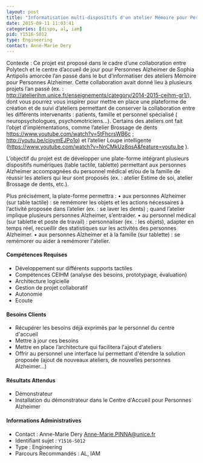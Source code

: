 ```yaml
---
layout: post
title: "Informatisation multi-dispositifs d'un atelier Mémoire pour Personnes Alzheimer"
date: 2015-09-11 11:03:41
categories: [dispo, al, iam]
pid: Y1516-S012
type: Engineering
contact: Anne-Marie Dery
---
```

       
Contexte : Ce projet est proposé dans le cadre d’une collaboration entre Polytech et le centre d’accueil de jour pour Personnes Alzheimer de Sophia Antipolis amorcée l’an passé dans le but d’informatiser des ateliers Mémoire pour Personnes Alzheimer. Cette collaboration avait donné lieu à plusieurs projets  l’an passé  (ex. : http://atelierihm.unice.fr/enseignements/category/2014-2015-ceihm-gr1/),  dont vous pourrez vous inspirer pour mettre en place une plateforme de création et de suivi d’ateliers  permettant de conserver la collaboration entre les différents intervenants : patients, famille et personnel spécialisé ( neuropsychologues, psychomotriciens…). Certains des ateliers ont fait l’objet d’implémentations, comme l’atelier Brossage de dents https://www.youtube.com/watch?v=5tFhcrsWB6c ; http://youtu.be/cioymEJPo1o)  et l’atelier Loupe intelligente (https://www.youtube.com/watch?v=NnCMkUz8qsA&feature=youtu.be ).

L’objectif du projet est de développer une plate-forme intégrant plusieurs dispositifs numériques (table tactile, tablette) permettant aux personnes Alzheimer accompagnées du personnel médical et/ou de la famille de réussir les ateliers qui leur sont proposés (ex. : atelier Estime de soi, atelier Brossage de dents, etc.).

 Plus précisément, la plate-forme permettra :
•	aux personnes Alzheimer (sur table tactile)  : se remémorer les objets et les actions nécessaires à l’activité proposée dans l’atelier (ex. : se laver les dents) ; quand l’atelier implique plusieurs personnes Alzheimer, s’entraider.
•	au personnel médical (sur tablette et poste de travail) : personnaliser (ex. : les objets), adapter en temps réel, recueillir des statistiques sur les activités des personnes Alzheimer.
•	aux personnes Alzheimer et à la famille (sur tablette) : se remémorer ou aider à remémorer l'atelier.

#### Compétences Requises
- Développement sur différents supports tactiles
- Compétences CEIHM (analyse des besoins, prototypage, évaluation)
- Architecture logicielle
- Gestion de projet collaboratif
- Autonomie
- Ecoute


#### Besoins Clients
- Récupérer les besoins déjà exprimés par le personnel du centre d'accueil
- Mettre à jour ces besoins
- Mettre en place l’architecture qui facilitera l'ajout d'ateliers 
- Offrir au personnel une interface lui permettant d'étendre la solution proposée (ajout de nouveaux ateliers, de nouvelles personnes Alzheimer...)

#### Résultats Attendus
- Démonstrateur 
- Installation du démonstrateur dans le Centre d'Accueil pour Personnes Alzheimer
     

#### Informations Administratives
  * Contact : Anne-Marie Dery <Anne-Marie.PINNA@unice.fr>
  * Identifiant sujet : `Y1516-S012`
  * Type : Engineering
  * Parcours Recommandés : AL, IAM
     